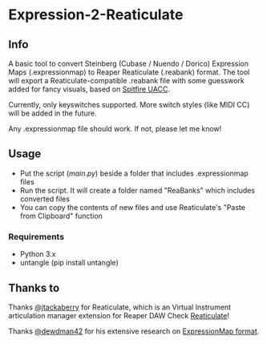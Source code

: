 # Expression-2-Reaticulate
## Info
A basic tool to convert Steinberg (Cubase / Nuendo / Dorico) Expression Maps (.expressionmap) to Reaper Reaticulate (.reabank) format.
The tool will export a Reaticulate-compatible .reabank file with some guesswork added for fancy visuals, based on [Spitfire UACC](https://spitfire-webassets.s3.amazonaws.com/pdfs/UACCv2spec.pdf).

Currently, only keyswitches supported. More switch styles (like MIDI CC) will be added in the future.

Any .expressionmap file should work. If not, please let me know!

## Usage
* Put the script (_main.py_) beside a folder that includes .expressionmap files
* Run the script. It will create a folder named "ReaBanks" which includes converted files
* You can copy the contents of new files and use Reaticulate's "Paste from Clipboard" function

### Requirements
* Python 3.x
* untangle (pip install untangle)

## Thanks to
Thanks [@jtackaberry](https://github.com/jtackaberry) for Reaticulate, which is an Virtual Instrument articulation manager extension for Reaper DAW
Check [Reaticulate](http://reaticulate.com/)!

Thanks [@dewdman42](https://github.com/dewdman42) for his extensive research on [ExpressionMap format](https://gitlab.com/dewdman42/emz/-/wikis/ExpressionMap-XML).
